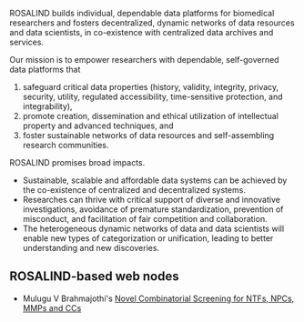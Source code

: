 ROSALIND builds individual, dependable data platforms for biomedical researchers and fosters decentralized, dynamic networks of data resources and data scientists, in co-existence with centralized data archives and services.

Our mission is to empower researchers with dependable, self-governed data platforms that 

 1. safeguard critical data properties (history, validity, integrity, privacy, security, utility, regulated accessibility, time-sensitive protection, and integrability), 
 2. promote creation, dissemination and ethical utilization of intellectual property and advanced techniques, and 
 3. foster sustainable networks of data resources and self-assembling research communities.

ROSALIND promises broad impacts. 

 * Sustainable, scalable and affordable data systems can be achieved by the co-existence of centralized and decentralized systems. 
 * Researches can thrive with critical support of diverse and innovative investigations, avoidance of premature standardization, prevention of misconduct, and facilitation of fair competition and collaboration. 
 * The heterogeneous dynamic networks of data and data scientists will enable new types of categorization or unification, leading to better understanding and new discoveries.

## ROSALIND-based web nodes

 * Mulugu V Brahmajothi's [Novel Combinatorial Screening for
NTFs, NPCs, MMPs and CCs](https://rosalind.cs.duke.edu/brahma/)
